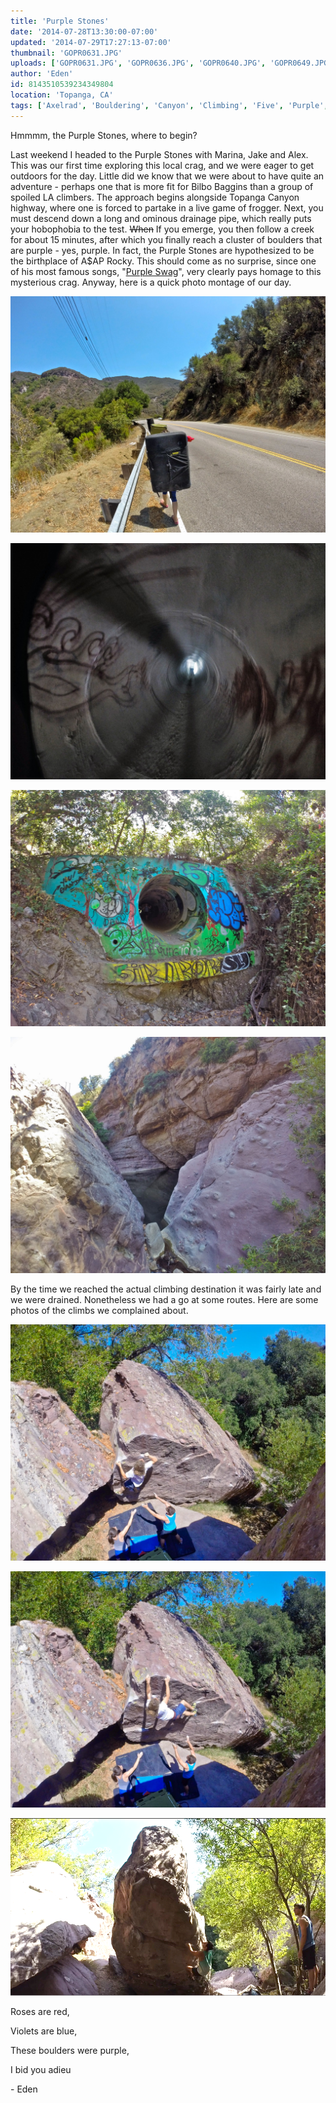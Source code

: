 ```yaml
---
title: 'Purple Stones'
date: '2014-07-28T13:30:00-07:00'
updated: '2014-07-29T17:27:13-07:00'
thumbnail: 'GOPR0631.JPG'
uploads: ['GOPR0631.JPG', 'GOPR0636.JPG', 'GOPR0640.JPG', 'GOPR0649.JPG', 'GOPR0661.JPG', 'GOPR0662.JPG', '55%20PM.jpg']
author: 'Eden'
id: 8143510539234349804
location: 'Topanga, CA'
tags: ['Axelrad', 'Bouldering', 'Canyon', 'Climbing', 'Five', 'Purple', 'Stones', 'Ten', 'Topanga']
---
```


Hmmmm, the Purple Stones, where to begin?

Last weekend I headed to the Purple Stones with Marina, Jake and Alex. This was our first time exploring this local crag, and we were eager to get outdoors for the day. Little did we know that we were about to have quite an adventure - perhaps one that is more fit for Bilbo Baggins than a group of spoiled LA climbers. The approach begins alongside Topanga Canyon highway, where one is forced to partake in a live game of frogger. Next, you must descend down a long and ominous drainage pipe, which really puts your hobophobia to the test. ~~When~~ If you emerge, you then follow a creek for about 15 minutes, after which you finally reach a cluster of boulders that are purple - yes, purple. In fact, the Purple Stones are hypothesized to be the birthplace of A$AP Rocky. This should come as no surprise, since one of his most famous songs, "[Purple Swag](https://www.youtube.com/watch?v=KuZ2QZKYj7c)", very clearly pays homage to this mysterious crag. Anyway, here is a quick photo montage of our day.

![Frogger](uploads/GOPR0631.JPG)

![Tunnel descent](uploads/GOPR0636.JPG)

![Emerging from the tunnel](uploads/GOPR0640.JPG)

!["I said, everything is purple (swag)" - A$AP Rocky, Purple Stones local](uploads/GOPR0649.JPG)

By the time we reached the actual climbing destination it was fairly late and we were drained. Nonetheless we had a go at some routes. Here are some photos of the climbs we complained about.

![](uploads/GOPR0661.JPG)

![Alex working out the sequence on some piece of rock](uploads/GOPR0662.JPG)

![Group sesh on Purple Prow, V8?](uploads/Screen%20shot%202014-07-28%20at%2012.07.55%20PM.jpg)

Roses are red,

Violets are blue,

These boulders were purple,

I bid you adieu

\- Eden

